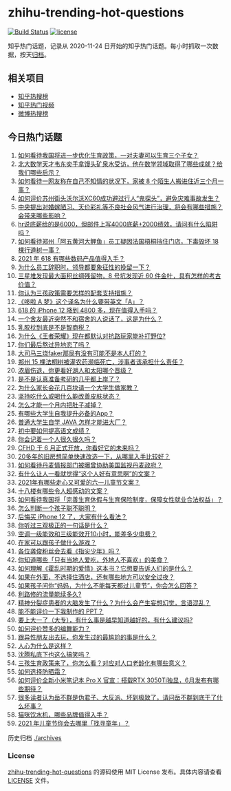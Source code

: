 # zhihu-trending-hot-questions

[![Build Status](https://github.com/justjavac/zhihu-trending-hot-questions/workflows/ci/badge.svg?branch=master)](https://github.com/justjavac/zhihu-trending-hot-questions/actions)
[![license](https://img.shields.io/github/license/justjavac/zhihu-trending-hot-questions)](https://github.com/justjavac/zhihu-trending-hot-questions/blob/master/LICENSE)

知乎热门话题，记录从 2020-11-24 日开始的知乎热门话题。每小时抓取一次数据，按天[归档](./archives)。

## 相关项目

- [知乎热搜榜](https://github.com/justjavac/zhihu-trending-top-search)
- [知乎热门视频](https://github.com/justjavac/zhihu-trending-hot-video)
- [微博热搜榜](https://github.com/justjavac/weibo-trending-hot-search)

## 今日热门话题

<!-- BEGIN -->
<!-- 最后更新时间 Tue Jun 01 2021 06:28:05 GMT+0800 (China Standard Time) -->

1. [如何看待我国将进一步优化生育政策，一对夫妻可以生育三个子女？](https://www.zhihu.com/question/462390587)
2. [北大数学天才韦东奕手拿馒头矿泉水受访，他在数学领域取得了哪些成就？给我们哪些启示？](https://www.zhihu.com/question/462169322)
3. [如何看待一网友称在自己不知情的状况下，家被 8
   个陌生人搬进住近三个月一事？](https://www.zhihu.com/question/461252891)
4. [如何评价苏州街头沃尔沃XC60成功避过行人“鬼探头”，避免灾难事故发生？](https://www.zhihu.com/question/461921854)
5. [中央提出对婚嫁陋习、天价彩礼等不良社会风气进行治理，将会有哪些措施？会带来哪些影响？](https://www.zhihu.com/question/462399146)
6. [hr说底薪给的是6000，但邮件上写4000底薪+2000绩效，请问有什么陷阱吗？](https://www.zhihu.com/question/279752230)
7. [如何看待郑州「阿五黄河大鲤鱼」员工疑因法国梧桐挡住门店，下毒毁坏 18
   棵行道树一事？](https://www.zhihu.com/question/461978699)
8. [2021 年 618 有哪些数码产品值得入手？](https://www.zhihu.com/question/458701072)
9. [为什么员工辞职时，领导都要象征性的挽留一下？](https://www.zhihu.com/question/459351020)
10. [三星堆发现最大面积丝绸残留物，8 号坑发现近 60
    件金叶，具有怎样的考古价值？](https://www.zhihu.com/question/462198382)
11. [你认为三孩政策需要怎样的配套支持措施？](https://www.zhihu.com/question/462397663)
12. [《哆啦 A 梦》这个译名为什么要带英文「A」？](https://www.zhihu.com/question/30836738)
13. [618 的 iPhone 12 降到 4800
    多，现在值得入手吗？](https://www.zhihu.com/question/462118314)
14. [一个舍友最近突然不和宿舍的人说话了，这是为什么？](https://www.zhihu.com/question/39650172)
15. [乳胶枕到底是不是智商税？](https://www.zhihu.com/question/419436850)
16. [为什么《王者荣耀》现在都默认对抗路玩家能补打野位?](https://www.zhihu.com/question/462063708)
17. [你们最后熬过异地恋了吗？](https://www.zhihu.com/question/364054443)
18. [大司马三烧faker那局有没有可能不是本人打的？](https://www.zhihu.com/question/459219863)
19. [郑州 15 棵法桐树被灌农药濒临死亡，涉事者该承担什么责任？](https://www.zhihu.com/question/462006651)
20. [浓眉伤退，你更看好湖人和太阳哪个晋级？](https://www.zhihu.com/question/462327535)
21. [是不是认真准备考研的几乎都上岸了？](https://www.zhihu.com/question/452073317)
22. [为什么家长会花几百块请一个大学生做家教？](https://www.zhihu.com/question/290772385)
23. [坚持吃什么或喝什么能改善皮肤状态？](https://www.zhihu.com/question/284643508)
24. [怎么才能一个月内把肚子减掉？](https://www.zhihu.com/question/317186157)
25. [有哪些大学生自我提升必备的App？](https://www.zhihu.com/question/320804037)
26. [普通大学生自学 JAVA 怎样才能进大厂？](https://www.zhihu.com/question/387717615)
27. [初中要如何提高语文成绩？](https://www.zhihu.com/question/418605306)
28. [你会记着一个人很久很久吗？](https://www.zhihu.com/question/461880348)
29. [CFHD 于 6 月正式开放，你看好它的未来吗？](https://www.zhihu.com/question/459837419)
30. [20多年的旧房想简单快速改造一下，从哪里入手比较好？](https://www.zhihu.com/question/460487422)
31. [如何看待丹麦情报部门被曝曾协助美国监视丹麦政府？](https://www.zhihu.com/question/462342888)
32. [有什么让人一看就觉得“这个人好有意思啊”的文案？](https://www.zhihu.com/question/376417418)
33. [2021年有哪些走心又可爱的六一儿童节文案？](https://www.zhihu.com/question/461411396)
34. [十八楼有哪些令人超感动的文案？](https://www.zhihu.com/question/455124761)
35. [如何看待我国将「完善生育休假与生育保险制度，保障女性就业合法权益」？](https://www.zhihu.com/question/462395582)
36. [怎么判断一个孩子聪不聪明？](https://www.zhihu.com/question/460441961)
37. [后悔买 iPhone 12 了，大家有什么看法？](https://www.zhihu.com/question/445160711)
38. [你听过三观极正的一句话是什么？](https://www.zhihu.com/question/316797926)
39. [空调一级能效和三级能效开10小时，能差多少电费？](https://www.zhihu.com/question/329341284)
40. [在家可以跟孩子做什么游戏？](https://www.zhihu.com/question/391201046)
41. [各位龚俊粉丝会去看《指尖少年》吗？](https://www.zhihu.com/question/456052901)
42. [你知道哪些「只有当地人爱吃，外地人不喜欢」的美食？](https://www.zhihu.com/question/461730414)
43. [如何理解《霍乱时期的爱情》这本书？它想要告诉人们的是什么？](https://www.zhihu.com/question/274223889)
44. [如果在外面，不选择住酒店，还有哪些地方可以安全过夜？](https://www.zhihu.com/question/460644032)
45. [如果孩子问你“妈妈，为什么不能每天都过儿童节”，你会怎么回答？](https://www.zhihu.com/question/461277051)
46. [利路修的流量能续多久?](https://www.zhihu.com/question/461929162)
47. [精神分裂症患者的大脑发生了什么？为什么会产生妄想幻觉，言语混乱？](https://www.zhihu.com/question/60875758)
48. [能不能评价一下我制作的 PPT？](https://www.zhihu.com/question/460696678)
49. [要上大一了（大专），有什么事是越早知道越好的，有什么建议吗?](https://www.zhihu.com/question/454529413)
50. [如何评价赞多的编舞能力？](https://www.zhihu.com/question/462219851)
51. [跟异性朋友出去玩，你发生过的最尴尬的事是什么？](https://www.zhihu.com/question/281832872)
52. [人心为什么是这样？](https://www.zhihu.com/question/460333793)
53. [沈腾私底下也这么搞笑吗？](https://www.zhihu.com/question/449715891)
54. [三孩生育政策来了，你怎么看？对应对人口老龄化有哪些意义？](https://www.zhihu.com/question/462391662)
55. [如何选择防晒霜？](https://www.zhihu.com/question/23782066)
56. [如何评价全新小米笔记本 Pro X 官宣：搭载RTX
    3050Ti独显，6月发布有哪些期待？](https://www.zhihu.com/question/459262263)
57. [很多读者认为岳不群是伪君子、大反派、坏到极致了，请问岳不群到底干了什么坏事？](https://www.zhihu.com/question/328943013)
58. [猫咪饮水机，哪些品牌值得入手？](https://www.zhihu.com/question/39724176)
59. [2021 年儿童节你会去哪里「找寻童年」？](https://www.zhihu.com/question/458857970)

<!-- END -->

历史归档 [./archives](./archives)

### License

[zhihu-trending-hot-questions](https://github.com/justjavac/zhihu-trending-hot-questions)
的源码使用 MIT License 发布。具体内容请查看 [LICENSE](./LICENSE) 文件。
